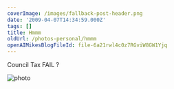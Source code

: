 ```yaml
---
coverImage: /images/fallback-post-header.png
date: '2009-04-07T14:34:59.000Z'
tags: []
title: Hmmm
oldUrl: /photos-personal/hmmm
openAIMikesBlogFileId: file-6a21rwl4c0z7RGviW8GW1Yjq
---
```


Council Tax FAIL ?

<!-- more -->

![photo](/wp-content/uploads/2009/04/photo.jpg "photo")
